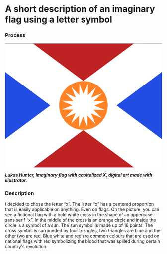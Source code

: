 # A short description of an imaginary flag using a letter symbol 

### Process

![Alt.text](uppercase-x-lhunter.png)

***Lukas Hunter, Imaginary flag with capitalized X, digital art made with illustrator.***

### Description

I decided to chose the letter “x”. The letter “x” has a centered proportion that is easily applicable on anything. Even on flags. On the picture, you can see a fictional flag with a bold white cross in the shape of an uppercase sans serif “x”. In the middle of the cross is an orange circle and inside the circle is a symbol of a sun. The sun symbol is made up of 16 points. The cross symbol is surrounded by four triangles, two triangles are blue and the other two are red. Blue white and red are common colours that are used on national flags with red symbolizing the blood that was spilled during certain country's revolution.
